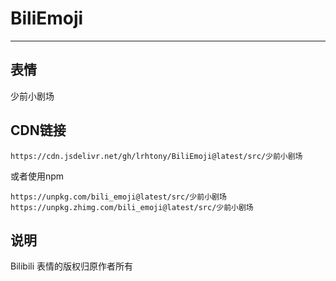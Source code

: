 # BiliEmoji
---
## 表情
少前小剧场
## CDN链接
```
https://cdn.jsdelivr.net/gh/lrhtony/BiliEmoji@latest/src/少前小剧场
```
或者使用npm
```
https://unpkg.com/bili_emoji@latest/src/少前小剧场
https://unpkg.zhimg.com/bili_emoji@latest/src/少前小剧场
```
## 说明
Bilibili 表情的版权归原作者所有
